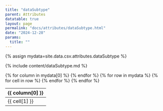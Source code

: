 ```yaml
---
title: "dataSubtype"
parent: Attributes
datatable: true
layout: page
permalink: "docs/attributes/dataSubtype.html"
date: "2024-12-28"
params:
  title: ""
---
```

{% assign mydata=site.data.csv.attributes.dataSubtype %} 

{% include content/dataSubtype.md %}

<table id="myTable" class="display" style="width:100%">
    <thead>
    {% for column in mydata[0] %}
        <th>{{ column[0] }}</th>
    {% endfor %}
    </thead>
    <tbody>
    {% for row in mydata %}
        <tr>
        {% for cell in row %}
            <td>{{ cell[1] }}</td>
        {% endfor %}
        </tr>
    {% endfor %}
    </tbody>
</table>
<script type="text/javascript">
  $(document).ready(function () {
    $('#myTable').DataTable({
      responsive: true,
      deferRender: false,
      paging: false,
      order: [],
    });
  });
</script>
